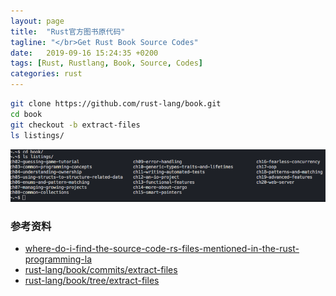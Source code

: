 ```yaml
---
layout: page
title:  "Rust官方图书原代码"
tagline: "</br>Get Rust Book Source Codes"
date:   2019-09-16 15:24:35 +0200
tags: [Rust, Rustlang, Book, Source, Codes]
categories: rust
---
```


```bash
git clone https://github.com/rust-lang/book.git
cd book
git checkout -b extract-files
ls listings/
```

![assets](/assets/images/get-rust-book-source-codes.png)

### 参考资料
- [where-do-i-find-the-source-code-rs-files-mentioned-in-the-rust-programming-la](https://stackoverflow.com/questions/55795933/where-do-i-find-the-source-code-rs-files-mentioned-in-the-rust-programming-la)
- [rust-lang/book/commits/extract-files](https://github.com/rust-lang/book/commits/extract-files)
- [rust-lang/book/tree/extract-files](https://github.com/rust-lang/book/tree/extract-files)